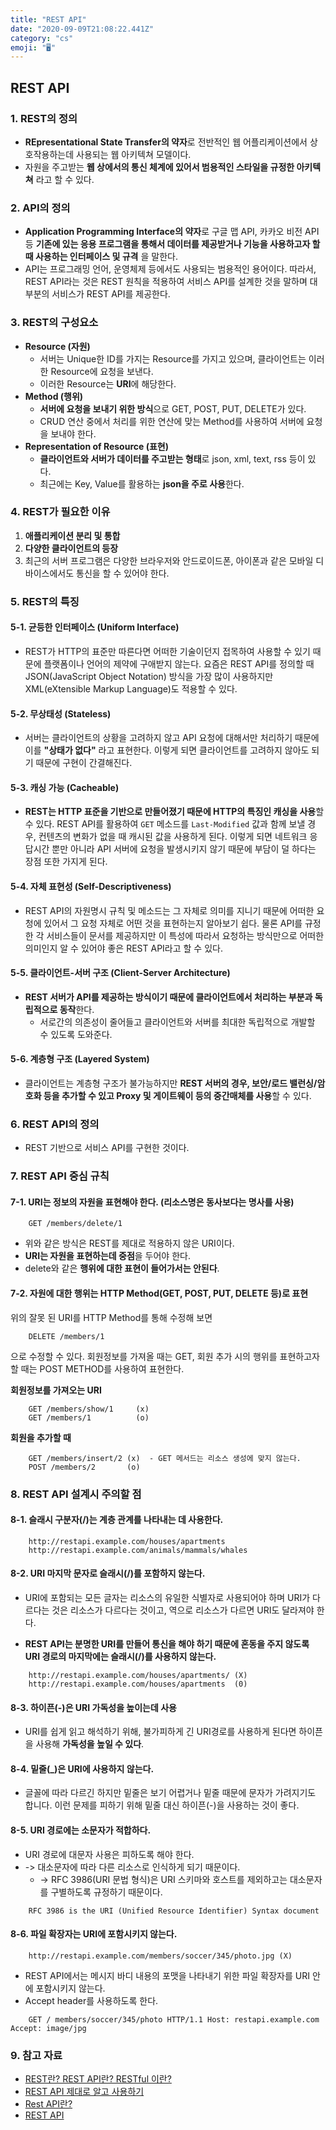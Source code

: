 ```yaml
---
title: "REST API"
date: "2020-09-09T21:08:22.441Z"
category: "cs"
emoji: "🖥️"
---
```


## REST API

### 1. REST의 정의

- **REpresentational State Transfer의 약자**로 전반적인 웹 어플리케이션에서 상호작용하는데 사용되는 웹 아키텍쳐 모델이다.
- 자원을 주고받는 **웹 상에서의 통신 체계에 있어서 범용적인 스타일을 규정한 아키텍쳐** 라고 할 수 있다.

### 2. API의 정의

- **Application Programming Interface의 약자**로 구글 맵 API, 카카오 비전 API 등 **기존에 있는 응용 프로그램을 통해서 데이터를 제공받거나 기능을 사용하고자 할 때 사용하는 인터페이스 및 규격** 을 말한다. 
- API는 프로그래밍 언어, 운영체제 등에서도 사용되는 범용적인 용어이다. 따라서, REST API라는 것은 REST 원칙을 적용하여 서비스 API를 설계한 것을 말하며 대부분의 서비스가 REST API를 제공한다.

### 3. REST의 구성요소

- **Resource (자원)**
  - 서버는 Unique한 ID를 가지는 Resource를 가지고 있으며, 클라이언트는 이러한 Resource에 요청을 보낸다.
  - 이러한 Resource는 **URI**에 해당한다.
- **Method (행위)**
  - **서버에 요청을 보내기 위한 방식**으로 GET, POST, PUT, DELETE가 있다.
  - CRUD 연산 중에서 처리를 위한 연산에 맞는 Method를 사용하여 서버에 요청을 보내야 한다.
- **Representation of Resource (표현)**
  - **클라이언트와 서버가 데이터를 주고받는 형태**로 json, xml, text, rss 등이 있다.
  - 최근에는 Key, Value를 활용하는 **json을 주로 사용**한다.

### 4. REST가 필요한 이유

1. **애플리케이션 분리 및 통합**
2. **다양한 클라이언트의 등장**
3. 최근의 서버 프로그램은 다양한 브라우저와 안드로이드폰, 아이폰과 같은 모바일 디바이스에서도 통신을 할 수 있어야 한다.

### 5. REST의 특징

#### 5-1. 균등한 인터페이스 (Uniform Interface)

- REST가 HTTP의 표준만 따른다면 어떠한 기술이던지 접목하여 사용할 수 있기 때문에 플랫폼이나 언어의 제약에 구애받지 않는다. 요즘은 REST API를 정의할 때 JSON(JavaScript Object Notation) 방식을 가장 많이 사용하지만 XML(eXtensible Markup Language)도 적용할 수 있다.

#### 5-2. 무상태성 (Stateless)

- 서버는 클라이언트의 상황을 고려하지 않고 API 요청에 대해서만 처리하기 때문에 이를 **"상태가 없다"** 라고 표현한다. 이렇게 되면 클라이언트를 고려하지 않아도 되기 때문에 구현이 간결해진다.

#### 5-3. 캐싱 가능 (Cacheable)

- **REST는 HTTP 표준을 기반으로 만들어졌기 때문에 HTTP의 특징인 캐싱을 사용**할 수 있다. REST API를 활용하여 `GET` 메소드를 `Last-Modified` 값과 함께 보낼 경우, 컨텐츠의 변화가 없을 때 캐시된 값을 사용하게 된다. 이렇게 되면 네트워크 응답시간 뿐만 아니라 API 서버에 요청을 발생시키지 않기 때문에 부담이 덜 하다는 장점 또한 가지게 된다.

#### 5-4. 자체 표현성 (Self-Descriptiveness)

- REST API의 자원명시 규칙 및 메소드는 그 자체로 의미를 지니기 때문에 어떠한 요청에 있어서 그 요청 자체로 어떤 것을 표현하는지 알아보기 쉽다. 물론 API를 규정한 각 서비스들이 문서를 제공하지만 이 특성에 따라서 요청하는 방식만으로 어떠한 의미인지 알 수 있어야 좋은 REST API라고 할 수 있다.

#### 5-5. 클라이언트-서버 구조 (Client-Server Architecture)

- **REST 서버가 API를 제공하는 방식이기 때문에 클라이언트에서 처리하는 부분과 독립적으로 동작**한다.
  - 서로간의 의존성이 줄어들고 클라이언트와 서버를 최대한 독립적으로 개발할 수 있도록 도와준다.

#### 5-6. 계층형 구조 (Layered System)

- 클라이언트는 계층형 구조가 불가능하지만 **REST 서버의 경우, 보안/로드 밸런싱/암호화 등을 추가할 수 있고 Proxy 및 게이트웨이 등의 중간매체를 사용**할 수 있다.

### 6. REST API의 정의

- REST 기반으로 서비스 API를 구현한 것이다.

### 7. REST API 중심 규칙

#### 7-1. URI는 정보의 자원을 표현해야 한다. (리소스명은 동사보다는 명사를 사용)

```
    GET /members/delete/1
```

- 위와 같은 방식은 REST를 제대로 적용하지 않은 URI이다. 
- **URI는 자원을 표현하는데 중점**을 두어야 한다. 
- delete와 같은 **행위에 대한 표현이 들어가서는 안된다**.

#### 7-2. 자원에 대한 행위는 HTTP Method(GET, POST, PUT, DELETE 등)로 표현

위의 잘못 된 URI를 HTTP Method를 통해 수정해 보면

```
    DELETE /members/1
```

으로 수정할 수 있다.
회원정보를 가져올 때는 GET, 회원 추가 시의 행위를 표현하고자 할 때는 POST METHOD를 사용하여 표현한다.

**회원정보를 가져오는 URI**

```
    GET /members/show/1     (x)
    GET /members/1          (o)
```

**회원을 추가할 때**

```
    GET /members/insert/2 (x)  - GET 메서드는 리소스 생성에 맞지 않는다.
    POST /members/2       (o)
```

### 8. REST API 설계시 주의할 점

#### 8-1. 슬래시 구분자(/)는 계층 관계를 나타내는 데 사용한다.

```
    http://restapi.example.com/houses/apartments
    http://restapi.example.com/animals/mammals/whales
```

#### 8-2. URI 마지막 문자로 슬래시(/)를 포함하지 않는다.

- URI에 포함되는 모든 글자는 리소스의 유일한 식별자로 사용되어야 하며 URI가 다르다는 것은 리소스가 다르다는 것이고, 역으로 리소스가 다르면 URI도 달라져야 한다. 

- **REST API는 분명한 URI를 만들어 통신을 해야 하기 때문에 혼동을 주지 않도록 URI 경로의 마지막에는 슬래시(/)를 사용하지 않는다.**

```
    http://restapi.example.com/houses/apartments/ (X)
    http://restapi.example.com/houses/apartments  (0)
```

#### 8-3. 하이픈(-)은 URI 가독성을 높이는데 사용

- URI를 쉽게 읽고 해석하기 위해, 불가피하게 긴 URI경로를 사용하게 된다면 하이픈을 사용해 **가독성을 높일 수 있다**.

#### 8-4. 밑줄(_)은 URI에 사용하지 않는다.

- 글꼴에 따라 다르긴 하지만 밑줄은 보기 어렵거나 밑줄 때문에 문자가 가려지기도 합니다. 이런 문제를 피하기 위해 밑줄 대신 하이픈(-)을 사용하는 것이 좋다.

#### 8-5. URI 경로에는 소문자가 적합하다.

- URI 경로에 대문자 사용은 피하도록 해야 한다. 
- -> 대소문자에 따라 다른 리소스로 인식하게 되기 때문이다. 
  - -> RFC 3986(URI 문법 형식)은 URI 스키마와 호스트를 제외하고는 대소문자를 구별하도록 규정하기 때문이다.

```
    RFC 3986 is the URI (Unified Resource Identifier) Syntax document
```

#### 8-6. 파일 확장자는 URI에 포함시키지 않는다.

```
    http://restapi.example.com/members/soccer/345/photo.jpg (X)
```

- REST API에서는 메시지 바디 내용의 포맷을 나타내기 위한 파일 확장자를 URI 안에 포함시키지 않는다.
- Accept header를 사용하도록 한다.

```
    GET / members/soccer/345/photo HTTP/1.1 Host: restapi.example.com Accept: image/jpg
```

### 9. 참고 자료

- [REST란? REST API란? RESTful 이란?](https://gmlwjd9405.github.io/2018/09/21/rest-and-restful.html)
- [REST API 제대로 알고 사용하기](https://meetup.toast.com/posts/92)
- [Rest API란?](https://mangkyu.tistory.com/46)
- [REST API](https://github.com/baeharam/Must-Know-About-Frontend/blob/master/Notes/network/rest-api.md)
